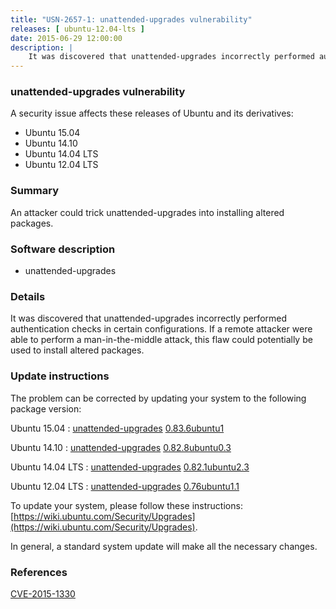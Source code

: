 ```yaml
---
title: "USN-2657-1: unattended-upgrades vulnerability"
releases: [ ubuntu-12.04-lts ]
date: 2015-06-29 12:00:00
description: |
    It was discovered that unattended-upgrades incorrectly performed authentication checks in certain configurations. If a remote attacker were able to perform a man-in-the-middle attack, this flaw could potentially be used to install altered packages. 
--- 
```

 
### unattended-upgrades vulnerability

A security issue affects these releases of Ubuntu and its derivatives:

* Ubuntu 15.04
* Ubuntu 14.10
* Ubuntu 14.04 LTS
* Ubuntu 12.04 LTS

### Summary

An attacker could trick unattended-upgrades into installing altered packages. 

### Software description

* unattended-upgrades 

### Details

It was discovered that unattended-upgrades incorrectly performed authentication checks in certain configurations. If a remote attacker were able to perform a man-in-the-middle attack, this flaw could potentially be used to install altered packages. 

### Update instructions

The problem can be corrected by updating your system to the following package version:

Ubuntu 15.04
 : [unattended-upgrades](https://launchpad.net/ubuntu/+source/unattended-upgrades) <span> [0.83.6ubuntu1](https://launchpad.net/ubuntu/+source/unattended-upgrades/0.83.6ubuntu1) </span> 

Ubuntu 14.10
 : [unattended-upgrades](https://launchpad.net/ubuntu/+source/unattended-upgrades) <span> [0.82.8ubuntu0.3](https://launchpad.net/ubuntu/+source/unattended-upgrades/0.82.8ubuntu0.3) </span> 

Ubuntu 14.04 LTS
 : [unattended-upgrades](https://launchpad.net/ubuntu/+source/unattended-upgrades) <span> [0.82.1ubuntu2.3](https://launchpad.net/ubuntu/+source/unattended-upgrades/0.82.1ubuntu2.3) </span> 

Ubuntu 12.04 LTS
 : [unattended-upgrades](https://launchpad.net/ubuntu/+source/unattended-upgrades) <span> [0.76ubuntu1.1](https://launchpad.net/ubuntu/+source/unattended-upgrades/0.76ubuntu1.1) </span> 

To update your system, please follow these instructions: [https://wiki.ubuntu.com/Security/Upgrades](https://wiki.ubuntu.com/Security/Upgrades).

In general, a standard system update will make all the necessary changes. 

### References

 [CVE-2015-1330](http://people.ubuntu.com/~ubuntu-security/cve/CVE-2015-1330)
 
